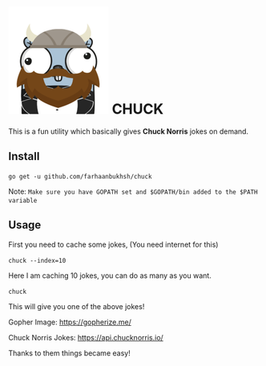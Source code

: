 ![Chuck](thumb-chuck-go.png)
CHUCK
=====

This is a fun utility which basically gives **Chuck Norris** jokes on demand.

## Install

``go get -u github.com/farhaanbukhsh/chuck``

Note: ```Make sure you have GOPATH set and $GOPATH/bin added to the $PATH variable```

## Usage

First you need to cache some jokes, (You need internet for this)

``chuck --index=10``

Here I am caching 10 jokes, you can do as many as you want.

``chuck``

This will give you one of the above jokes!


Gopher Image: https://gopherize.me/

Chuck Norris Jokes: https://api.chucknorris.io/

Thanks to them things became easy!
